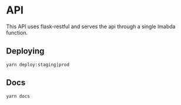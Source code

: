 # API

This API uses flask-restful and serves the api through a single lmabda function.

## Deploying
`yarn deploy:staging|prod`

## Docs
`yarn docs`